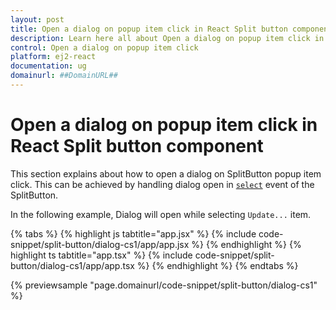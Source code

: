 ```yaml
---
layout: post
title: Open a dialog on popup item click in React Split button component | Syncfusion
description: Learn here all about Open a dialog on popup item click in Syncfusion React Split button component of Syncfusion Essential JS 2 and more.
control: Open a dialog on popup item click 
platform: ej2-react
documentation: ug
domainurl: ##DomainURL##
---
```


# Open a dialog on popup item click in React Split button component

This section explains about how to open a dialog on SplitButton popup item click. This can be achieved by handling dialog open in [`select`](https://ej2.syncfusion.com/react/documentation/api/split-button#select) event of the SplitButton.

In the following example, Dialog will open while selecting `Update...` item.

{% tabs %}
{% highlight js tabtitle="app.jsx" %}
{% include code-snippet/split-button/dialog-cs1/app/app.jsx %}
{% endhighlight %}
{% highlight ts tabtitle="app.tsx" %}
{% include code-snippet/split-button/dialog-cs1/app/app.tsx %}
{% endhighlight %}
{% endtabs %}

 {% previewsample "page.domainurl/code-snippet/split-button/dialog-cs1" %}